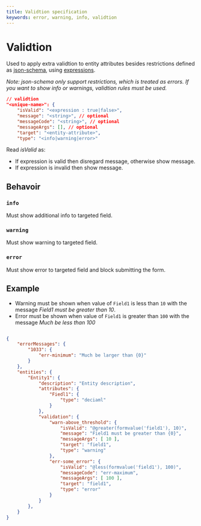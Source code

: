 ```yaml
---
title: Validtion specification
keywords: error, warning, info, validtion
---
```


# Validtion

Used to apply extra validtion to entity attributes besides restrictions defined as [json-schema](https://json-schema.org/understanding-json-schema/reference/), using [expressions](https://github.com/delegateas/expressionengine). 

_Note: json-schema only support restrictions, which is treated as errors. If you want to show info or warnings, validtion rules must be used._

```json
// validtion
"<unique-name>": {
    "isValid": "<expression : true|false>",
    "message": "<string>", // optional
    "messageCode": "<string>", // optional
    "messageArgs": [], // optional
    "target": "<entity-attribute>",
    "type": "<info|warning|error>"
```

Read _isValid_ as: 
* If expression is valid then disregard message, otherwise show message.
* If expression is invalid then show message.

## Behavoir

### `info`
Must show additional info to targeted field.

### `warning`
Must show warning to targeted field.

### `error`
Must show error to targeted field and block submitting the form.

## Example

* Warning must be shown when value of `Field1` is less than `10` with the message _Field1 must be greater than 10_.
* Error must be shown when value of `Field1` is greater than `100` with the message _Much be less than 100_

```json

{
    "errorMessages": {
        "1033": {
            "err-minimum": "Much be larger than {0}"
        }
    },
    "entities": {
        "Entity1": {
            "description": "Entity description",
            "attributes": {
                "Fiedl1": {
                    "type": "deciaml"
                }
            },
            "validation": {
                "warn-above_threshold": {
                    "isValid": "@greater(formvalue('field1'), 10)",
                    "message": "Field1 must be greater than {0}",
                    "messageArgs": [ 10 ],
                    "target": "field1",
                    "type": "warning"
                },
                "err-some_error": {
                    "isValid": "@less(formvalue('field1'), 100)",
                    "messageCode": "err-maximum",
                    "messageArgs": [ 100 ],
                    "target": "field1",
                    "type": "error"
                }
            }
        },
    }
}
```